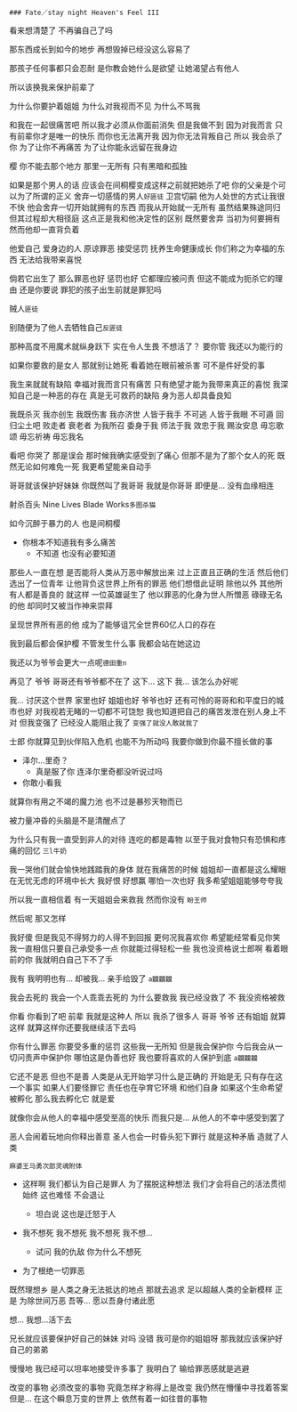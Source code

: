 ```warning
### Fate／stay night Heaven's Feel III
```

看来想清楚了 不再骗自己了吗

那东西成长到如今的地步 再想毁掉已经没这么容易了

那孩子任何事都只会忍耐
是你教会她什么是欲望 让她渴望占有他人

所以该换我来保护前辈了

为什么你要护着姐姐
为什么对我视而不见
为什么不骂我

和我在一起很痛苦吧
所以我才必须从你面前消失
但是我做不到
因为对我而言 只有前辈你才是唯一的快乐
而你也无法离开我
因为你无法背叛自己
所以 我会杀了你
为了让你不再痛苦
为了让你能永远留在我身边

樱 你不能去那个地方
那里一无所有
只有黑暗和孤独

如果是那个男人的话
应该会在间桐樱变成这样之前就把她杀了吧
你的父亲是个可以为了所谓的正义
舍弃一切感情的男人`好匪徒`
卫宫切嗣 他为人处世的方式让我很不快
他会舍弃一切开始就拥有的东西
而我从开始就一无所有
虽然结果殊途同归 但其过程却大相径庭
这点正是我和他决定性的区别
既然要舍弃 当初为何要拥有
然而他却一直背负着

他爱自己 爱身边的人
原谅罪恶 接受惩罚 抚养生命健康成长
你们称之为幸福的东西
无法给我带来喜悦

倘若它出生了
那么罪恶也好 惩罚也好 它都理应被问责
但这不能成为扼杀它的理由
还是你要说 罪犯的孩子出生前就是罪犯吗

贼人`匪徒`

别随便为了他人去牺牲自己`反匪徒`

那种高度不用魔术就纵身跃下 实在令人生畏
不想活了？
要你管 我还以为能行的

如果你要救的是女人 那就别让她死
看着她在眼前被杀害 可不是件好受的事

我生来就就有缺陷
幸福对我而言只有痛苦
只有绝望才能为我带来真正的喜悦
我深知自己是一种恶的存在
真是无可救药的缺陷
身为恶人却具备良知

我既杀灭 我亦创生
我既伤害 我亦济世
人皆于我手 不可逃
人皆于我眼 不可遁
回归尘土吧
败走者 衰老者 为我所召
委身于我 师法于我 效忠于我
赐汝安息
毋忘歌颂 毋忘祈祷
毋忘我名

看吧
你哭了
那是误会
那时候我确实感受到了痛心
但那不是为了那个女人的死
既然无论如何难免一死
我更希望能亲自动手

哥哥就该保护好妹妹
你既然叫了我哥哥
我就是你哥哥
即便是…
没有血缘相连

射杀百头
Nine Lives Blade Works`多图杀猫`

如今沉醉于暴力的人 也是间桐樱

- 你根本不知道我有多么痛苦
  - 不知道 也没有必要知道

那些人一直在想
是否能将人类从万恶中解放出来
过上正直且正确的生活
然后他们选出了一位青年
让他背负这世界上所有的罪恶
他们想借此证明
除他以外 其他所有人都是善良的
就这样
一位英雄诞生了
他以罪恶的化身为世人所憎恶
碌碌无名的他 却同时又被当作神来崇拜

呈现世界所有恶的他
成为了能够诅咒全世界60亿人口的存在

我到最后都会保护樱
不管发生什么事 我都会站在她这边

我还以为爷爷会更大一点呢`德田重n`

再见了 爷爷
哥哥还有爷爷都不在了
这下…
这下
我…
该怎么办好呢

我…
讨厌这个世界
家里也好
姐姐也好
爷爷也好
还有可怜的哥哥和和平度日的城市也好
对我视若无睹的一切都不可饶恕
我也知道把自己的痛苦发泄在别人身上不对
但我变强了
已经没人能阻止我了
`变强了就没人敢就我了`

士郎
你就算见到伙伴陷入危机 也能不为所动吗
我要你做到你最不擅长做的事

- 泽尔…里奇？
  - 真是服了你 连泽尔里奇都没听说过吗
- 你敢小看我

就算你有用之不竭的魔力池
也不过是暴殄天物而已

被力量冲昏的头脑是不是清醒点了

为什么只有我一直受到非人的对待
连吃的都是毒物
以至于我对食物只有恐惧和疼痛的回忆
`三l牛奶`

我一哭他们就会愉快地践踏我的身体
就在我痛苦的时候 姐姐却一直都是这么耀眼
在无忧无虑的环境中长大
我好恨 好想赢
哪怕一次也好 我多希望姐姐能够夸夸我

所以我一直相信着
有一天姐姐会来救我
然而你没有
`盼王师`

然后呢
那又怎样

我好傻
但是我见不得努力的人得不到回报
更何况我喜欢你 希望能经常看见你笑
我一直相信只要自己承受多一点
你就能过得轻松一些
我也没资格说士郎啊
看着眼前的你
我就明白自己下不了手

我有
我明明也有…
却被我…
亲手给毁了
`a龖龖龖`

我会去死的
我会一个人乖乖去死的
为什么要救我
我已经没救了
不 我没资格被救

你看
你看到了吧 前辈
我就是这种人
所以
我杀了很多人
哥哥 爷爷
还有姐姐
就算这样
就算这样你还要我继续活下去吗

你有什么罪恶
你要受多重的惩罚
这些我一无所知
但是我会保护你
今后我会从一切问责声中保护你
哪怕这是伪善也好
我也要将喜欢的人保护到底
`a龖龖龖`

它还不是恶
但也不是善
人类是从无开始学习什么是正确的
开始是无
只有存在这一个事实
如果人们要怪罪它
责任也在孕育它环境 和他们自身
如果这个生命希望被孵化
那么我去孵化它 就是爱

就像你会从他人的幸福中感受至高的快乐
而我只是…
从他人的不幸中感受到罢了

恶人会闹着玩地向你释出善意
圣人也会一时昏头犯下罪行
就是这种矛盾 造就了人类

`麻婆王马勇次郎灵魂附体`

- 这样啊
我们都认为自己是罪人
为了摆脱这种想法
我们才会将自己的活法贯彻始终
这也难怪
不会退让
  - 坦白说 这也是迁怒于人

- 我不想死
我不想死
我不想死
我不想…
  - 试问 我的仇敌
你为什么不想死
- 为了根绝一切罪恶

既然理想乡
是人类之身无法抵达的地点
那就去追求
足以超越人类的全新模样
正是 为除世间万恶
吾等…
愿以吾身付诸此愿

想…
我想…活下去

兄长就应该要保护好自己的妹妹 对吗
没错
我可是你的姐姐呀
那我就应该保护好自己的弟弟

慢慢地
我已经可以坦率地接受许多事了
我明白了 输给罪恶感就是逃避

改变的事物
必须改变的事物
究竟怎样才称得上是改变
我仍然在懵懂中寻找着答案
但是…
在这个瞬息万变的世界上
依然有着一如往昔的事物
